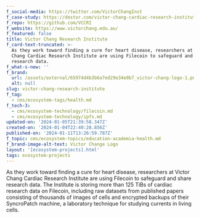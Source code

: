 ```yaml
---
f_social-media: https://twitter.com/VictorChangInst
f_case-study: https://destor.com/victor-chang-cardiac-research-institute-case-study
f_repo: https://github.com/VCCRI
f_website: https://www.victorchang.edu.au/
f_featured: false
title: Victor Chang Research Institute
f_card-text-truncated: >-
  As they work toward finding a cure for heart disease, researchers at Victor
  Chang Cardiac Research Institute are using Filecoin to safeguard and share
  research data.
f_what-s-new: ''
f_brand:
  url: /assets/external/65974d4b3b6a7ed29e34e0b7_victor-chang-logo-1.png
  alt: null
slug: victor-chang-research-institute
f_tag:
  - cms/ecosystem-tags/health.md
f_tech-3:
  - cms/ecosystem-technology/filecoin.md
  - cms/ecosystem-technology/ipfs.md
updated-on: '2024-01-05T21:39:58.347Z'
created-on: '2024-01-04T22:40:28.856Z'
published-on: '2024-01-11T13:26:59.787Z'
f_topic: cms/ecosystem-topics/education-academia-health.md
f_brand-image-alt-text: Victor Change Logo
layout: '[ecosystem-projects].html'
tags: ecosystem-projects
---
```


As they work toward finding a cure for heart disease, researchers at Victor Chang Cardiac Research Institute are using Filecoin to safeguard and share research data. The Institute is storing more than 125 TiBs of cardiac research data on Filecoin, including raw datasets from published papers consisting of thousands of images of cells and encrypted backups of their SyncroPatch machine, a laboratory technique for studying currents in living cells.
